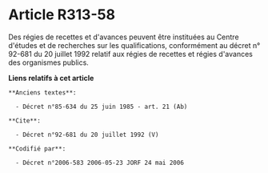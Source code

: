 # Article R313-58

Des régies de recettes et d'avances peuvent être instituées au Centre d'études et de recherches sur les qualifications,
conformément au décret n° 92-681 du 20 juillet 1992 relatif aux régies de recettes et régies d'avances des organismes
publics.

**Liens relatifs à cet article**

	**Anciens textes**:

	  - Décret n°85-634 du 25 juin 1985 - art. 21 (Ab)

	**Cite**:

	  - Décret n°92-681 du 20 juillet 1992 (V)

	**Codifié par**:

	  - Décret n°2006-583 2006-05-23 JORF 24 mai 2006
